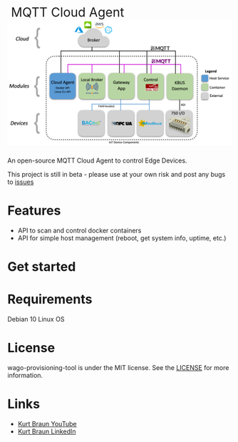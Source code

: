 <h1 style="font-weight:normal">
  &nbsp;MQTT Cloud Agent&nbsp;
  <a href="overview"><img src=overview.png></a>
</h1>

An open-source MQTT Cloud Agent to control Edge Devices.

This project is still in beta - please use at your own risk and post any bugs to [issues](https://https://github.com/braunku/mqtt-cloud-agent/issues)
<br>

Features
========
* API to scan and control docker containers
* API for simple host management (reboot, get system info, uptime, etc.)

Get started
===========


Requirements
============
Debian 10 Linux OS

License
=======
wago-provisioning-tool is under the MIT license. See the [LICENSE](https://github.com/braunku/mqtt-cloud-agent/blob/main/LICENSE.md) for more information.

Links
=====
* [Kurt Braun YouTube](https://www.youtube.com/channel/WAGOKurt)
* [Kurt Braun LinkedIn](https://www.linkedin.com/in/wago-kurt-braun/)
